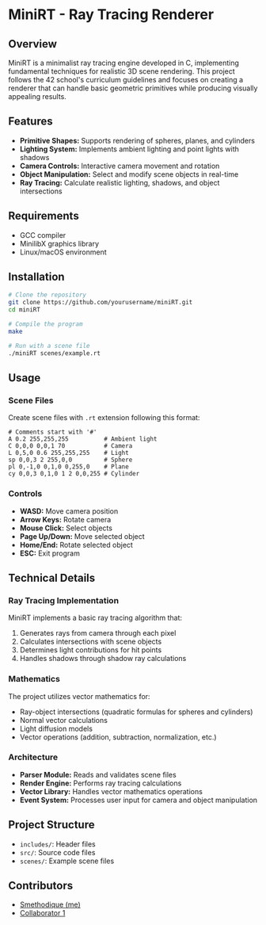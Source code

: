 # MiniRT - Ray Tracing Renderer

## Overview
MiniRT is a minimalist ray tracing engine developed in C, implementing fundamental techniques for realistic 3D scene rendering. This project follows the 42 school's curriculum guidelines and focuses on creating a renderer that can handle basic geometric primitives while producing visually appealing results.

## Features
- **Primitive Shapes:** Supports rendering of spheres, planes, and cylinders
- **Lighting System:** Implements ambient lighting and point lights with shadows
- **Camera Controls:** Interactive camera movement and rotation
- **Object Manipulation:** Select and modify scene objects in real-time
- **Ray Tracing:** Calculate realistic lighting, shadows, and object intersections

## Requirements
- GCC compiler
- MinilibX graphics library
- Linux/macOS environment

## Installation

```bash
# Clone the repository
git clone https://github.com/yourusername/miniRT.git
cd miniRT

# Compile the program
make

# Run with a scene file
./miniRT scenes/example.rt
```

## Usage

### Scene Files
Create scene files with `.rt` extension following this format:
```
# Comments start with '#'
A 0.2 255,255,255          # Ambient light
C 0,0,0 0,0,1 70           # Camera
L 0,5,0 0.6 255,255,255    # Light
sp 0,0,3 2 255,0,0         # Sphere
pl 0,-1,0 0,1,0 0,255,0    # Plane
cy 0,0,3 0,1,0 1 2 0,0,255 # Cylinder
```

### Controls
- **WASD:** Move camera position
- **Arrow Keys:** Rotate camera
- **Mouse Click:** Select objects
- **Page Up/Down:** Move selected object
- **Home/End:** Rotate selected object
- **ESC:** Exit program

## Technical Details

### Ray Tracing Implementation
MiniRT implements a basic ray tracing algorithm that:
1. Generates rays from camera through each pixel
2. Calculates intersections with scene objects
3. Determines light contributions for hit points
4. Handles shadows through shadow ray calculations

### Mathematics
The project utilizes vector mathematics for:
- Ray-object intersections (quadratic formulas for spheres and cylinders)
- Normal vector calculations
- Light diffusion models
- Vector operations (addition, subtraction, normalization, etc.)

### Architecture
- **Parser Module:** Reads and validates scene files
- **Render Engine:** Performs ray tracing calculations
- **Vector Library:** Handles vector mathematics operations
- **Event System:** Processes user input for camera and object manipulation

## Project Structure
- `includes/`: Header files
- `src/`: Source code files
- `scenes/`: Example scene files



## Contributors
- [Smethodique (me)](https://github.com/Smethodique)
- [Collaborator 1](https://github.com/WeismannS)
